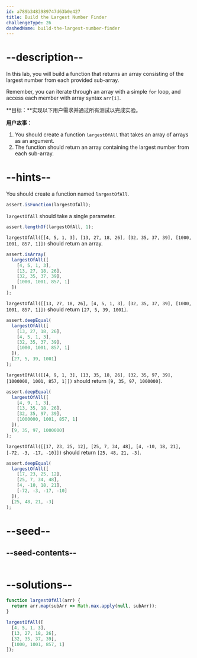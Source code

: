 ```yaml
---
id: a789b3483989747d63b0e427
title: Build the Largest Number Finder
challengeType: 26
dashedName: build-the-largest-number-finder
---
```


# --description--

In this lab, you will build a function that returns an array consisting of the largest number from each provided sub-array.

Remember, you can iterate through an array with a simple `for` loop, and access each member with array syntax `arr[i]`.

**目标：**实现以下用户需求并通过所有测试以完成实验。

**用户故事：**

1. You should create a function `largestOfAll` that takes an array of arrays as an argument.
2. The function should return an array containing the largest number from each sub-array.

# --hints--

You should create a function named `largestOfAll`.

```js
assert.isFunction(largestOfAll);
```

`largestOfAll` should take a single parameter.

```js
assert.lengthOf(largestOfAll, 1);
```

`largestOfAll([[4, 5, 1, 3], [13, 27, 18, 26], [32, 35, 37, 39], [1000, 1001, 857, 1]])` should return an array.

```js
assert.isArray(
  largestOfAll([
    [4, 5, 1, 3],
    [13, 27, 18, 26],
    [32, 35, 37, 39],
    [1000, 1001, 857, 1]
  ])
);
```

`largestOfAll([[13, 27, 18, 26], [4, 5, 1, 3], [32, 35, 37, 39], [1000, 1001, 857, 1]])` should return `[27, 5, 39, 1001]`.

```js
assert.deepEqual(
  largestOfAll([
    [13, 27, 18, 26],
    [4, 5, 1, 3],
    [32, 35, 37, 39],
    [1000, 1001, 857, 1]
  ]),
  [27, 5, 39, 1001]
);
```

`largestOfAll([[4, 9, 1, 3], [13, 35, 18, 26], [32, 35, 97, 39], [1000000, 1001, 857, 1]])` should return `[9, 35, 97, 1000000]`.

```js
assert.deepEqual(
  largestOfAll([
    [4, 9, 1, 3],
    [13, 35, 18, 26],
    [32, 35, 97, 39],
    [1000000, 1001, 857, 1]
  ]),
  [9, 35, 97, 1000000]
);
```

`largestOfAll([[17, 23, 25, 12], [25, 7, 34, 48], [4, -10, 18, 21], [-72, -3, -17, -10]])` should return `[25, 48, 21, -3]`.

```js
assert.deepEqual(
  largestOfAll([
    [17, 23, 25, 12],
    [25, 7, 34, 48],
    [4, -10, 18, 21],
    [-72, -3, -17, -10]
  ]),
  [25, 48, 21, -3]
);
```

# --seed--

## --seed-contents--

```js

```

# --solutions--

```js
function largestOfAll(arr) {
  return arr.map(subArr => Math.max.apply(null, subArr));
}

largestOfAll([
  [4, 5, 1, 3],
  [13, 27, 18, 26],
  [32, 35, 37, 39],
  [1000, 1001, 857, 1]
]);
```
